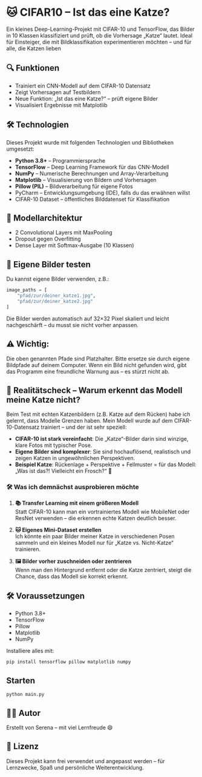 # 🐱 CIFAR10 – Ist das eine Katze?

Ein kleines Deep-Learning-Projekt mit CIFAR-10 und TensorFlow, das Bilder in 10 Klassen klassifiziert und prüft, ob die Vorhersage „Katze“ lautet. 
Ideal für Einsteiger, die mit Bildklassifikation experimentieren möchten – und für alle, die Katzen lieben

## 🔍 Funktionen

- Trainiert ein CNN-Modell auf dem CIFAR-10 Datensatz
- Zeigt Vorhersagen auf Testbildern
- Neue Funktion: „Ist das eine Katze?“ – prüft eigene Bilder
- Visualisiert Ergebnisse mit Matplotlib

## 🛠️ Technologien

Dieses Projekt wurde mit folgenden Technologien und Bibliotheken umgesetzt:

- **Python 3.8+** – Programmiersprache
- **TensorFlow** – Deep Learning Framework für das CNN-Modell
- **NumPy** – Numerische Berechnungen und Array-Verarbeitung
- **Matplotlib** – Visualisierung von Bildern und Vorhersagen
- **Pillow (PIL)** – Bildverarbeitung für eigene Fotos
- PyCharm – Entwicklungsumgebung (IDE), falls du das erwähnen willst
- CIFAR-10 Dataset – öffentliches Bilddatenset für Klassifikation

## 🧠 Modellarchitektur

- 2 Convolutional Layers mit MaxPooling
- Dropout gegen Overfitting
- Dense Layer mit Softmax-Ausgabe (10 Klassen)

## 🐾 Eigene Bilder testen

Du kannst eigene Bilder verwenden, z.B.:

```python
image_paths = [
    "pfad/zur/deiner_katze1.jpg",
    "pfad/zur/deiner_katze2.jpg"
]
```
Die Bilder werden automatisch auf 32×32 Pixel skaliert und leicht nachgeschärft – du musst sie nicht vorher anpassen.

## ⚠️ Wichtig: 
Die oben genannten Pfade sind Platzhalter. Bitte ersetze sie durch eigene Bildpfade auf deinem Computer. 
Wenn ein Bild nicht gefunden wird, gibt das Programm eine freundliche Warnung aus – es stürzt nicht ab.

## 🐾 Realitätscheck – Warum erkennt das Modell meine Katze nicht?

Beim Test mit echten Katzenbildern (z.B. Katze auf dem Rücken) habe ich gelernt, dass Modelle Grenzen haben. 
Mein Modell wurde auf dem CIFAR-10-Datensatz trainiert – und der ist sehr speziell:

- **CIFAR-10 ist stark vereinfacht**: Die „Katze“-Bilder darin sind winzige, klare Fotos mit typischer Pose.
- **Eigene Bilder sind komplexer**: Sie sind hochauflösend, realistisch und zeigen Katzen in ungewöhnlichen Perspektiven.
- **Beispiel Katze**: Rückenlage + Perspektive + Fellmuster = für das Modell: „Was ist das?! Vielleicht ein Frosch?“ 🐸

### 🛠️ Was ich demnächst ausprobieren möchte

1. **📚 Transfer Learning mit einem größeren Modell**  
   Statt CIFAR-10 kann man ein vortrainiertes Modell wie MobileNet oder ResNet verwenden – die erkennen echte Katzen deutlich besser.

2. **🐱 Eigenes Mini-Dataset erstellen**  
   Ich könnte ein paar Bilder meiner Katze in verschiedenen Posen sammeln und ein kleines Modell nur für „Katze vs. Nicht-Katze“ trainieren.

3. **🖼️ Bilder vorher zuschneiden oder zentrieren**  
   Wenn man den Hintergrund entfernt oder die Katze zentriert, steigt die Chance, dass das Modell sie korrekt erkennt.

## 🛠️ Voraussetzungen

- Python 3.8+
- TensorFlow
- Pillow
- Matplotlib
- NumPy

Installiere alles mit:

```
pip install tensorflow pillow matplotlib numpy
```
## Starten
```
python main.py
```

## 👩‍💻 Autor

Erstellt von Serena – mit viel Lernfreude 😄

## 📄 Lizenz

Dieses Projekt kann frei verwendet und angepasst werden – für Lernzwecke, Spaß und persönliche Weiterentwicklung.
